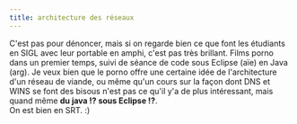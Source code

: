 ```yaml
---
title: architecture des réseaux
---
```


<troll level="hurt me plenty">

C'est pas pour dénoncer, mais si on regarde bien ce que font les étudiants en
SIGL avec leur portable en amphi, c'est pas très brillant. Films porno dans un
premier temps, suivi de séance de code sous Eclipse (aïe) en Java (arg). Je
veux bien que le porno offre une certaine idée de l'architecture d'un réseau
de viande, ou même qu'un cours sur la façon dont DNS et WINS se font des
bisous n'est pas ce qu'il y'a de plus intéressant, mais quand même **du java
!? sous Eclipse !?**.  
On est bien en SRT. :)

</troll>

